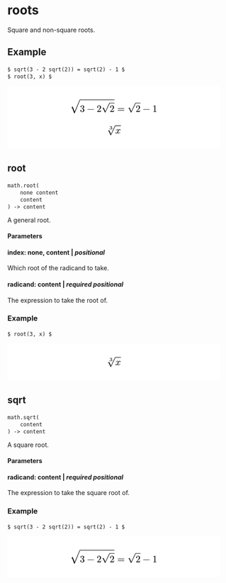 
# roots

Square and non-square roots.

## Example

<div class="previewed-code">

    $ sqrt(3 - 2 sqrt(2)) = sqrt(2) - 1 $
    $ root(3, x) $

<div class="preview">

![Preview](/assets/609310fb74b9404b029e8b188a39ef2b.png)

</div>

</div>

## root

```
math.root(
    none content
    content
) -> content
```
A general root.


#### Parameters


#### index: none, content | _positional_

Which root of the radicand to take.


#### radicand: content | _required_ _positional_

The expression to take the root of.


### Example

<div class="previewed-code">

    $ root(3, x) $

<div class="preview">

![Preview](/assets/e5d701286528c37ac6ad4075120fe08f.png)

</div>

</div>


## sqrt

```
math.sqrt(
    content
) -> content
```
A square root.


#### Parameters


#### radicand: content | _required_ _positional_

The expression to take the square root of.


### Example

<div class="previewed-code">

    $ sqrt(3 - 2 sqrt(2)) = sqrt(2) - 1 $

<div class="preview">

![Preview](/assets/e6d87229d2ccd4badf9b9dc82c95aa69.png)

</div>

</div>

